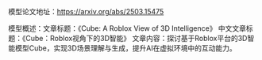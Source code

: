 模型论文地址：https://arxiv.org/abs/2503.15475

模型概述：文章标题：《Cube: A Roblox View of 3D Intelligence》
中文文章标题：《Cube：Roblox视角下的3D智能》
文章内容：探讨基于Roblox平台的3D智能模型Cube，实现3D场景理解与生成，提升AI在虚拟环境中的互动能力。
